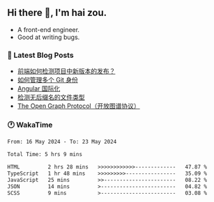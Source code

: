 ## Hi there 👋, I'm hai zou.

- A front-end engineer.
- Good at writing bugs.

### 📖 Latest Blog Posts
<!-- BLOG-POST-LIST:START -->
- [前端如何检测项目中新版本的发布？](https://www.luckyzh.cn/angular/version-update/)
- [如何管理多个 Git 身份](https://www.luckyzh.cn/git/multi-git-identity/)
- [Angular 国际化](https://www.luckyzh.cn/angular/i18n/)
- [检测无后缀名的文件类型](https://www.luckyzh.cn/js/filetype-check/)
- [The Open Graph Protocol（开放图谱协议）](https://www.luckyzh.cn/website/open-graph-protocol/)
<!-- BLOG-POST-LIST:END -->

### 🕐 WakaTime
<!--START_SECTION:waka-->

```txt
From: 16 May 2024 - To: 23 May 2024

Total Time: 5 hrs 9 mins

HTML         2 hrs 28 mins   >>>>>>>>>>>>-------------   47.87 %
TypeScript   1 hr 48 mins    >>>>>>>>>----------------   35.09 %
JavaScript   25 mins         >>-----------------------   08.22 %
JSON         14 mins         >------------------------   04.82 %
SCSS         9 mins          >------------------------   03.08 %
```

<!--END_SECTION:waka-->
